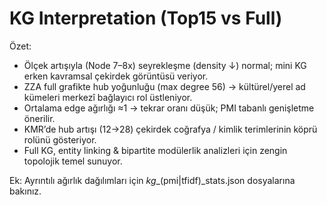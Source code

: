 # KG Interpretation (Top15 vs Full)

Özet:
- Ölçek artışıyla (Node 7–8x) seyrekleşme (density ↓) normal; mini KG erken kavramsal çekirdek görüntüsü veriyor.
- ZZA full grafikte hub yoğunluğu (max degree 56) → kültürel/yerel ad kümeleri merkezî bağlayıcı rol üstleniyor.
- Ortalama edge ağırlığı ≈1 → tekrar oranı düşük; PMI tabanlı genişletme önerilir.
- KMR’de hub artışı (12→28) çekirdek coğrafya / kimlik terimlerinin köprü rolünü gösteriyor.
- Full KG, entity linking & bipartite modülerlik analizleri için zengin topolojik temel sunuyor.

Ek: Ayrıntılı ağırlık dağılımları için *_kg_*_(pmi|tfidf)_stats.json dosyalarına bakınız.